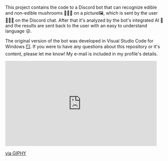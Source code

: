 This project contains the code to a Discord bot that can recognize edible and non-edible mushrooms 🍄🍄‍🟫 on a picture🖼️, which is sent by the user 🙋🏼‍♀️ on the Discord chat. After that it's analyzed by the bot's integrated AI 🤖 and the results are sent back to the user with an easy to understand language 😜.

The original version of the bot was developed in Visual Studio Code for Windows 🪟. If you were to have any questions about this repository or it's content, please let me know!
My e-mail is included in my profile's details.

<iframe src="https://giphy.com/embed/W3kYhGbMeN5VRT0pfc" width="480" height="269" style="" frameBorder="0" class="giphy-embed" allowFullScreen></iframe><p><a href="https://giphy.com/gifs/fallontonight-jimmy-fallon-tonight-show-whisper-challenge-W3kYhGbMeN5VRT0pfc">via GIPHY</a></p>
